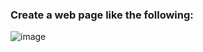 ### Create a web page like the following:

![image](https://github.com/nsinorov/SoftUniMainPath/assets/45227327/08b94f5b-3ed9-4a47-9de0-a8dec45df01f)

